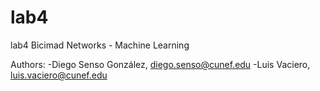 # lab4
lab4 Bicimad Networks - Machine Learning

Authors: 
-Diego Senso González, diego.senso@cunef.edu
-Luis Vaciero, luis.vaciero@cunef.edu
